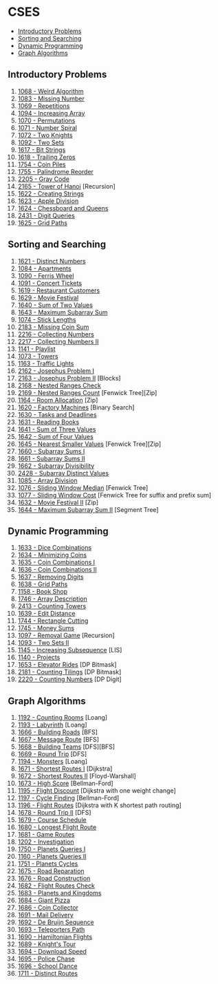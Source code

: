 # CSES

- [Introductory Problems](#Introductory-Problems)
- [Sorting and Searching](#Sorting-and-Searching)
- [Dynamic Programming](#Dynamic-Programming)
- [Graph Algorithms](#Graph-Algorithms)

## Introductory Problems

1. [1068 - Weird Algorithm](1068%20-%20Weird%20Algorithm.cpp)
1. [1083 - Missing Number](1083%20-%20Missing%20Number.cpp)
1. [1069 - Repetitions](1069%20-%20Repetitions.cpp)
1. [1094 - Increasing Array](1094%20-%20Increasing%20Array.cpp)
1. [1070 - Permutations](1070%20-%20Permutations.cpp)
1. [1071 - Number Spiral](1071%20-%20Number%20Spiral.cpp)
1. [1072 - Two Knights](1072%20-%20Two%20Knights.cpp)
1. [1092 - Two Sets](1092%20-%20Two%20Sets.cpp)
1. [1617 - Bit Strings](1617%20-%20Bit%20Strings.cpp)
1. [1618 - Trailing Zeros](1618%20-%20Trailing%20Zeros.cpp)
1. [1754 - Coin Piles](1754%20-%20Coin%20Piles.cpp)
1. [1755 - Palindrome Reorder](1755%20-%20Palindrome%20Reorder.cpp)
1. [2205 - Gray Code](2205%20-%20Gray%20Code.cpp)
1. [2165 - Tower of Hanoi](2165%20-%20Tower%20of%20Hanoi.cpp) [Recursion]
1. [1622 - Creating Strings](1622%20-%20Creating%20Strings.cpp)
1. [1623 - Apple Division](1623%20-%20Apple%20Division.cpp)
1. [1624 - Chessboard and Queens](1624%20-%20Chessboard%20and%20Queens.cpp)
1. [2431 - Digit Queries](2431%20-%20Digit%20Queries.cpp)
1. [1625 - Grid Paths](1625%20-%20Grid%20Paths.cpp)

## Sorting and Searching
1. [1621 - Distinct Numbers](1621%20-%20Distinct%20Numbers.cpp)
1. [1084 - Apartments](1084%20-%20Apartments.cpp)
1. [1090 - Ferris Wheel](1090%20-%20Ferris%20Wheel.cpp)
1. [1091 - Concert Tickets](1091%20-%20Concert%20Tickets.cpp)
1. [1619 - Restaurant Customers](1619%20-%20Restaurant%20Customers.cpp)
1. [1629 - Movie Festival](1629%20-%20Movie%20Festival.cpp)
1. [1640 - Sum of Two Values](1640%20-%20Sum%20of%20Two%20Values.cpp)
1. [1643 - Maximum Subarray Sum](1643%20-%20Maximum%20Subarray%20Sum.cpp)
1. [1074 - Stick Lengths](1074%20-%20Stick%20Lengths.cpp)
1. [2183 - Missing Coin Sum](2183%20-%20Missing%20Coin%20Sum.cpp)
1. [2216 - Collecting Numbers](2216%20-%20Collecting%20Numbers.cpp)
1. [2217 - Collecting Numbers II](2217%20-%20Collecting%20Numbers%20II.cpp)
1. [1141 - Playlist](1141%20-%20Playlist.cpp)
1. [1073 - Towers](1073%20-%20Towers.cpp)
1. [1163 - Traffic Lights](1163%20-%20Traffic%20Lights.cpp)
1. [2162 - Josephus Problem I](2162%20-%20Josephus%20Problem%20I.cpp)
1. [2163 - Josephus Problem II](2163%20-%20Josephus%20Problem%20II.cpp) [Blocks]
1. [2168 - Nested Ranges Check](2168%20-%20Nested%20Ranges%20Check.cpp)
1. [2169 - Nested Ranges Count](2169%20-%20Nested%20Ranges%20Count.cpp) [Fenwick Tree][Zip]
1. [1164 - Room Allocation](1164%20-%20Room%20Allocation.cpp) [Zip]
1. [1620 - Factory Machines](1620%20-%20Factory%20Machines.cpp) [Binary Search]
1. [1630 - Tasks and Deadlines](1630%20-%20Tasks%20and%20Deadlines.cpp)
1. [1631 - Reading Books](1631%20-%20Reading%20Books.cpp)
1. [1641 - Sum of Three Values](1641%20-%20Sum%20of%20Three%20Values.cpp)
1. [1642 - Sum of Four Values](1642%20-%20Sum%20of%20Four%20Values.cpp)
1. [1645 - Nearest Smaller Values](1645%20-%20Nearest%20Smaller%20Values.cpp) [Fenwick Tree][Zip]
1. [1660 - Subarray Sums I](1660%20-%20Subarray%20Sums%20I.cpp)
1. [1661 - Subarray Sums II](1661%20-%20Subarray%20Sums%20II.cpp)
1. [1662 - Subarray Divisibility](1662%20-%20Subarray%20Divisibility.cpp)
1. [2428 - Subarray Distinct Values](2428%20-%20Subarray%20Distinct%20Values.cpp)
1. [1085 - Array Division](1085%20-%20Array%20Division.cpp)
1. [1076 - Sliding Window Median](1076%20-%20Sliding%20Window%20Median.cpp) [Fenwick Tree]
1. [1077 - Sliding Window Cost](1077%20-%20Sliding%20Window%20Cost.cpp) [Fenwick Tree for suffix and prefix sum]
1. [1632 - Movie Festival II](1632%20-%20Movie%20Festival%20II.cpp) [Zip]
1. [1644 - Maximum Subarray Sum II](1644%20-%20Maximum%20Subarray%20Sum%20II.cpp) [Segment Tree]

## Dynamic Programming
1. [1633 - Dice Combinations](1633%20-%20Dice%20Combinations.cpp)
1. [1634 - Minimizing Coins](1634%20-%20Minimizing%20Coins.cpp)
1. [1635 - Coin Combinations I](1635%20-%20Coin%20Combinations%20I.cpp)
1. [1636 - Coin Combinations II](1636%20-%20Coin%20Combinations%20II.cpp)
1. [1637 - Removing Digits](1637%20-%20Removing%20Digits.cpp)
1. [1638 - Grid Paths](1638%20-%20Grid%20Paths.cpp)
1. [1158 - Book Shop](1158%20-%20Book%20Shop.cpp)
1. [1746 - Array Description](1746%20-%20Array%20Description.cpp)
1. [2413 - Counting Towers](2413%20-%20Counting%20Towers.cpp)
1. [1639 - Edit Distance](1639%20-%20Edit%20Distance.cpp)
1. [1744 - Rectangle Cutting](1744%20-%20Rectangle%20Cutting.cpp)
1. [1745 - Money Sums](1745%20-%20Money%20Sums.cpp)
1. [1097 - Removal Game](1097%20-%20Removal%20Game.cpp) [Recursion]
1. [1093 - Two Sets II](1093%20-%20Two%20Sets%20II.cpp)
1. [1145 - Increasing Subsequence](1145%20-%20Increasing%20Subsequence.cpp) [LIS]
1. [1140 - Projects](1140%20-%20Projects.cpp)
1. [1653 - Elevator Rides](1653%20-%20Elevator%20Rides.cpp) [DP Bitmask]
1. [2181 - Counting Tilings](2181%20-%20Counting%20Tilings.cpp) [DP Bitmask]
1. [2220 - Counting Numbers](2220%20-%20Counting%20Numbers.cpp) [DP Digit]

## Graph Algorithms
1. [1192 - Counting Rooms](1192%20-%20Counting%20Rooms.cpp) [Loang]
1. [1193 - Labyrinth](1193%20-%20Labyrinth.cpp) [Loang]
1. [1666 - Building Roads](1666%20-%20Building%20Roads.cpp) [BFS]
1. [1667 - Message Route](1667%20-%20Message%20Route.cpp) [BFS]
1. [1668 - Building Teams](1668%20-%20Building%20Teams.cpp) [DFS][BFS]
1. [1669 - Round Trip](1669%20-%20Round%20Trip.cpp) [DFS]
1. [1194 - Monsters](1194%20-%20Monsters.cpp) [Loang]
1. [1671 - Shortest Routes I](1671%20-%20Shortest%20Routes%20I.cpp) [Dijkstra]
1. [1672 - Shortest Routes II](1672%20-%20Shortest%20Routes%20II.cpp) [Floyd-Warshall]
1. [1673 - High Score](1673%20-%20High%20Score.cpp) [Bellman-Ford]
1. [1195 - Flight Discount](1195%20-%20Flight%20Discount.cpp) [Dijkstra with one weight change]
1. [1197 - Cycle Finding](1197%20-%20Cycle%20Finding.cpp) [Bellman-Ford]
1. [1196 - Flight Routes](1196%20-%20Flight%20Routes.cpp) [Dijkstra with K shortest path routing]
1. [1678 - Round Trip II](1678%20-%20Round%20Trip%20II.cpp) [DFS]
1. [1679 - Course Schedule](1679%20-%20Course%20Schedule.cpp)
1. [1680 - Longest Flight Route](1680%20-%20Longest%20Flight%20Route.cpp)
1. [1681 - Game Routes](1681%20-%20Game%20Routes.cpp)
1. [1202 - Investigation](1202%20-%20Investigation.cpp)
1. [1750 - Planets Queries I](1750%20-%20Planets%20Queries%20I.cpp)
1. [1160 - Planets Queries II](1160%20-%20Planets%20Queries%20II.cpp)
1. [1751 - Planets Cycles](1751%20-%20Planets%20Cycles.cpp)
1. [1675 - Road Reparation](1675%20-%20Road%20Reparation.cpp)
1. [1676 - Road Construction](1676%20-%20Road%20Construction.cpp)
1. [1682 - Flight Routes Check](1682%20-%20Flight%20Routes%20Check.cpp)
1. [1683 - Planets and Kingdoms](1683%20-%20Planets%20and%20Kingdoms.cpp)
1. [1684 - Giant Pizza](1684%20-%20Giant%20Pizza.cpp)
1. [1686 - Coin Collector](1686%20-%20Coin%20Collector.cpp)
1. [1691 - Mail Delivery](1691%20-%20Mail%20Delivery.cpp)
1. [1692 - De Bruijn Sequence](1692%20-%20De%20Bruijn%20Sequence.cpp)
1. [1693 - Teleporters Path](1693%20-%20Teleporters%20Path.cpp)
1. [1690 - Hamiltonian Flights](1690%20-%20Hamiltonian%20Flights.cpp)
1. [1689 - Knight's Tour](1689%20-%20Knight's%20Tour.cpp)
1. [1694 - Download Speed](1694%20-%20Download%20Speed.cpp)
1. [1695 - Police Chase](1695%20-%20Police%20Chase.cpp)
1. [1696 - School Dance](1696%20-%20School%20Dance.cpp)
1. [1711 - Distinct Routes](1711%20-%20Distinct%20Routes.cpp)
